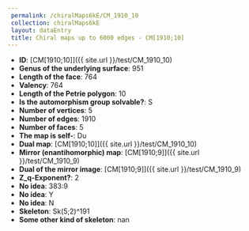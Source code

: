 ```yaml
--- 
 permalink: /chiralMaps6kE/CM_1910_10 
 collection: chiralMaps6kE
 layout: dataEntry
 title: Chiral maps up to 6000 edges - CM[1910;10]
---
```


- **ID**: [CM[1910;10]]({{ site.url }}/test/CM_1910_10)
- **Genus of the underlying surface**: 951
- **Length of the face**: 764
- **Valency**: 764
- **Length of the Petrie polygon**: 10
- **Is the automorphism group solvable?**: S
- **Number of vertices**: 5
- **Number of edges**: 1910
- **Number of faces**: 5
- **The map is self-**: Du
- **Dual map**: [CM[1910;10]]({{ site.url }}/test/CM_1910_10)
- **Mirror (enantihomorphic) map**: [CM[1910;9]]({{ site.url }}/test/CM_1910_9)
- **Dual of the mirror image**: [CM[1910;9]]({{ site.url }}/test/CM_1910_9)
- **Z_q-Exponent?**: 2
- **No idea**:  383:9
- **No idea**: Y
- **No idea**: N
- **Skeleton**: Sk(5;2)^191
- **Some other kind of skeleton**: nan
